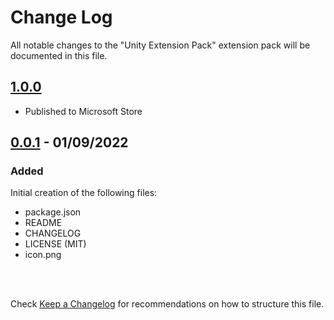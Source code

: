 # Change Log

All notable changes to the "Unity Extension Pack" extension pack will be documented in this file.

## [1.0.0]

- Published to Microsoft Store


## [0.0.1] - 01/09/2022
### Added 
Initial creation of the following files:
- package.json
- README
- CHANGELOG
- LICENSE (MIT)
- icon.png

<br><br>

[1.0.0]: https://github.com/wlewis55/Unity-VS-Code-Extension-Pack/releases/tag/v1.0.0
[0.0.1]: https://github.com/wlewis55/Unity-VS-Code-Extension-Pack/releases/tag/v0.0.1

Check [Keep a Changelog](http://keepachangelog.com/) for recommendations on how to structure this file.